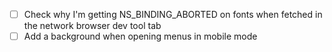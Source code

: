 - [ ] Check why I'm getting NS_BINDING_ABORTED on fonts when fetched in the network browser dev tool tab
- [ ] Add a background when opening menus in mobile mode